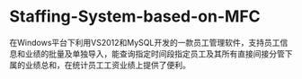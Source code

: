 # Staffing-System-based-on-MFC
在Windows平台下利用VS2012和MySQL开发的一款员工管理软件，支持员工信息和业绩的批量及单独导入，能查询指定时间段指定员工及其所有直接间接分管下属的业绩总和，在统计员工工资业绩上提供了便利。

